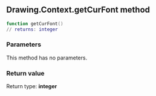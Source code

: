 ## Drawing.Context.getCurFont method


```lua
function getCurFont()
// returns: integer
```


### Parameters

This method has no parameters.

### Return value

Return type: **integer**

